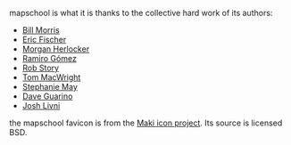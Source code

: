 mapschool is what it is thanks to the collective hard work of its authors:

* [Bill Morris](https://github.com/wboykinm)
* [Eric Fischer](http://www.flickr.com/photos/walkingsf/)
* [Morgan Herlocker](https://github.com/morganherlocker)
* [Ramiro Gómez](http://ramiro.org/)
* [Rob Story](https://github.com/wrobstory)
* [Tom MacWright](http://www.macwright.org/)
* [Stephanie May](https://github.com/mizmay)
* [Dave Guarino](https://github.com/daguar)
* [Josh Livni](https://github.com/jlivni)

the mapschool favicon is from the [Maki icon project](https://www.mapbox.com/maki/).
Its source is licensed BSD.
